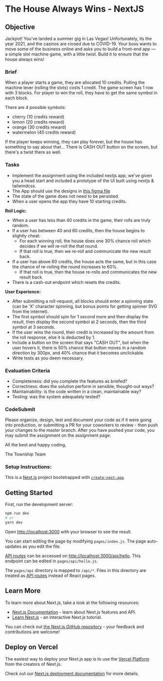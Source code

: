 # The House Always Wins - NextJS

## Objective

Jackpot! You've landed a summer gig in Las Vegas! Unfortunately, its the year 2021, and the casinos are closed due to COVID-19. Your boss wants to move some of the business online and asks you to build a front-end app — a simple slot machine game, with a little twist. Build it to ensure that the house always wins!

### Brief
When a player starts a game, they are allocated 10 credits. Pulling the machine lever (rolling the slots) costs 1 credit. The game screen has 1 row with 3 blocks.  For player to win the roll, they have to get the same symbol in each block.

There are 4 possible symbols:
* cherry (10 credits reward)
* lemon (20 credits reward)
* orange (30 credits reward)
* watermelon (40 credits reward)

If the player keeps winning, they can play forever, but the house has something to say about that...
There is  CASH OUT button on the screen, but there's a twist there as well.

### Tasks
* Implement the assignment using the included nextjs app, we've given you a head start and included a prototype of the UI built using nextjs & tailwindcss.
* The App should use the designs in [this figma file](https://www.figma.com/file/4UqegvoJhsNgO4ogWrepZC/Township_Internal_EngineeringTest_WinBig_UI_001?node-id=6%3A730)
* The state of the game does not need to be persisted.
* When a user opens the app they have 10 starting credits.

**Roll Logic:**
* When a user has less than 40 credits in the game, their rolls are truly random.
* If a user has between 40 and 60 credits, then the house begins to slightly cheat:
	* For each winning roll, the house does one 30% chance roll which decides if we will re-roll the that round.
	* If that roll is true, then we re-roll and communicate the new result back.
* If a user has above 60 credits, the house acts the same, but in this case the chance of re-rolling the round increases to 60%.
	* If that roll is true, then the house re-rolls and communicates the new result back.
* There is a cash-out endpoint which resets the credits.

**User Experience:**
* After submitting a roll-request, all blocks should enter a spinning state (can be 'X' character spinning, but bonus points for getting spinner SVG from the internet).
* The first symbol should spin for 1 second more and then display the result, then display the second symbol at 2 seconds, then the third symbol at 3 seconds.
* If the user wins the round, their credit is increased by the amount from the roll response, else it is deducted by 1.
* Include a button on the screen that says "CASH OUT", but when the user hovers it, there is 50% chance that button moves in a random direction by 300px, and 40% chance that it becomes unclickable.
* Write tests as you deem necessary.

### Evaluation Criteria
* Completeness: did you complete the features as briefed?
* Correctness: does the solution perform in sensible, thought-out ways?
* Maintainability: is the code written in a clean, maintainable way?
* Testing: was the system adequately tested?

### CodeSubmit
Please organize, design, test and document your code as if it were going into production, or submitting a PR for your coworkers to review - then push your changes to the master branch. After you have pushed your code, you may submit the assignment on the assignment page.

All the best and happy coding,

The Township Team

### Setup Instructions:

This is a [Next.js](https://nextjs.org/) project bootstrapped with [`create-next-app`](https://github.com/vercel/next.js/tree/canary/packages/create-next-app).

## Getting Started

First, run the development server:

```bash
npm run dev
# or
yarn dev
```

Open [http://localhost:3000](http://localhost:3000) with your browser to see the result.

You can start editing the page by modifying `pages/index.js`. The page auto-updates as you edit the file.

[API routes](https://nextjs.org/docs/api-routes/introduction) can be accessed on [http://localhost:3000/api/hello](http://localhost:3000/api/hello). This endpoint can be edited in `pages/api/hello.js`.

The `pages/api` directory is mapped to `/api/*`. Files in this directory are treated as [API routes](https://nextjs.org/docs/api-routes/introduction) instead of React pages.

## Learn More

To learn more about Next.js, take a look at the following resources:

- [Next.js Documentation](https://nextjs.org/docs) - learn about Next.js features and API.
- [Learn Next.js](https://nextjs.org/learn) - an interactive Next.js tutorial.

You can check out [the Next.js GitHub repository](https://github.com/vercel/next.js/) - your feedback and contributions are welcome!

## Deploy on Vercel

The easiest way to deploy your Next.js app is to use the [Vercel Platform](https://vercel.com/new?utm_medium=default-template&filter=next.js&utm_source=create-next-app&utm_campaign=create-next-app-readme) from the creators of Next.js.

Check out our [Next.js deployment documentation](https://nextjs.org/docs/deployment) for more details.
